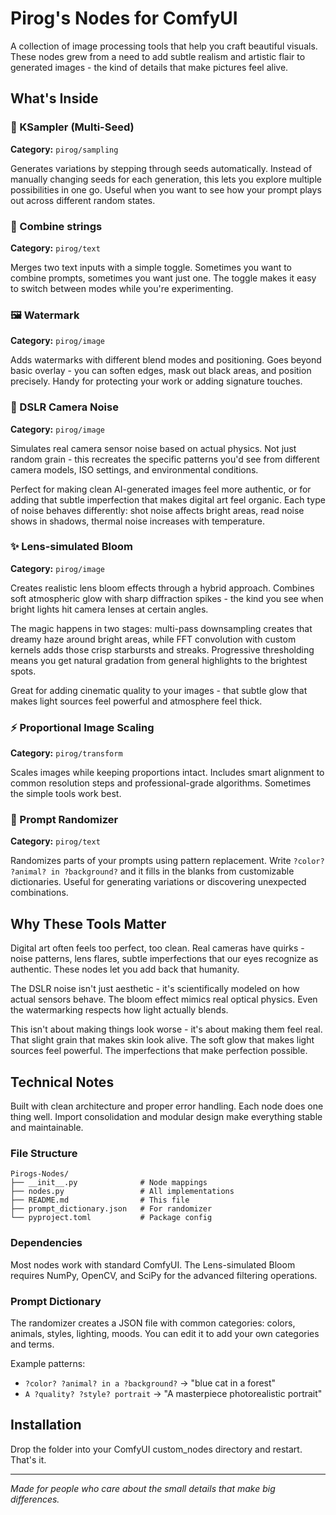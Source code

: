 # Pirog's Nodes for ComfyUI

A collection of image processing tools that help you craft beautiful visuals. These nodes grew from a need to add subtle realism and artistic flair to generated images - the kind of details that make pictures feel alive.

## What's Inside

### 🎲 KSampler (Multi-Seed)
**Category:** `pirog/sampling`

Generates variations by stepping through seeds automatically. Instead of manually changing seeds for each generation, this lets you explore multiple possibilities in one go. Useful when you want to see how your prompt plays out across different random states.

### 🔗 Combine strings
**Category:** `pirog/text`

Merges two text inputs with a simple toggle. Sometimes you want to combine prompts, sometimes you want just one. The toggle makes it easy to switch between modes while you're experimenting.

### 🖼️ Watermark
**Category:** `pirog/image`

Adds watermarks with different blend modes and positioning. Goes beyond basic overlay - you can soften edges, mask out black areas, and position precisely. Handy for protecting your work or adding signature touches.

### 📸 DSLR Camera Noise
**Category:** `pirog/image`

Simulates real camera sensor noise based on actual physics. Not just random grain - this recreates the specific patterns you'd see from different camera models, ISO settings, and environmental conditions. 

Perfect for making clean AI-generated images feel more authentic, or for adding that subtle imperfection that makes digital art feel organic. Each type of noise behaves differently: shot noise affects bright areas, read noise shows in shadows, thermal noise increases with temperature.

### ✨ Lens-simulated Bloom
**Category:** `pirog/image`

Creates realistic lens bloom effects through a hybrid approach. Combines soft atmospheric glow with sharp diffraction spikes - the kind you see when bright lights hit camera lenses at certain angles.

The magic happens in two stages: multi-pass downsampling creates that dreamy haze around bright areas, while FFT convolution with custom kernels adds those crisp starbursts and streaks. Progressive thresholding means you get natural gradation from general highlights to the brightest spots.

Great for adding cinematic quality to your images - that subtle glow that makes light sources feel powerful and atmosphere feel thick.

### ⚡ Proportional Image Scaling
**Category:** `pirog/transform`

Scales images while keeping proportions intact. Includes smart alignment to common resolution steps and professional-grade algorithms. Sometimes the simple tools work best.

### 🎰 Prompt Randomizer
**Category:** `pirog/text`

Randomizes parts of your prompts using pattern replacement. Write `?color? ?animal? in ?background?` and it fills in the blanks from customizable dictionaries. Useful for generating variations or discovering unexpected combinations.

## Why These Tools Matter

Digital art often feels too perfect, too clean. Real cameras have quirks - noise patterns, lens flares, subtle imperfections that our eyes recognize as authentic. These nodes let you add back that humanity.

The DSLR noise isn't just aesthetic - it's scientifically modeled on how actual sensors behave. The bloom effect mimics real optical physics. Even the watermarking respects how light actually blends.

This isn't about making things look worse - it's about making them feel real. That slight grain that makes skin look alive. The soft glow that makes light sources feel powerful. The imperfections that make perfection possible.

## Technical Notes

Built with clean architecture and proper error handling. Each node does one thing well. Import consolidation and modular design make everything stable and maintainable.

### File Structure
```
Pirogs-Nodes/
├── __init__.py              # Node mappings
├── nodes.py                 # All implementations
├── README.md                # This file
├── prompt_dictionary.json   # For randomizer
└── pyproject.toml           # Package config
```

### Dependencies
Most nodes work with standard ComfyUI. The Lens-simulated Bloom requires NumPy, OpenCV, and SciPy for the advanced filtering operations.

### Prompt Dictionary
The randomizer creates a JSON file with common categories: colors, animals, styles, lighting, moods. You can edit it to add your own categories and terms.

Example patterns:
- `?color? ?animal? in a ?background?` → "blue cat in a forest"
- `A ?quality? ?style? portrait` → "A masterpiece photorealistic portrait"

## Installation

Drop the folder into your ComfyUI custom_nodes directory and restart. That's it.

---

*Made for people who care about the small details that make big differences.*
